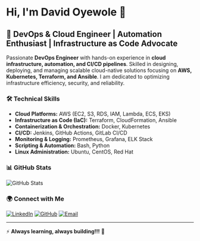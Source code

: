 # Hi, I'm David Oyewole 👋

## 🚀 DevOps & Cloud Engineer | Automation Enthusiast | Infrastructure as Code Advocate

Passionate **DevOps Engineer** with hands-on experience in **cloud infrastructure, automation, and CI/CD pipelines**. Skilled in designing, deploying, and managing scalable cloud-native solutions focusing on **AWS, Kubernetes, Terraform, and Ansible**. I am dedicated to optimizing infrastructure efficiency, security, and reliability.

### 🛠️ **Technical Skills**
- **Cloud Platforms:** AWS (EC2, S3, RDS, IAM, Lambda, ECS, EKS)
- **Infrastructure as Code (IaC):** Terraform, CloudFormation, Ansible
- **Containerization & Orchestration:** Docker, Kubernetes
- **CI/CD:** Jenkins, GitHub Actions, GitLab CI/CD
- **Monitoring & Logging:** Prometheus, Grafana, ELK Stack
- **Scripting & Automation:** Bash, Python
- **Linux Administration:** Ubuntu, CentOS, Red Hat

### 📊 **GitHub Stats**
![GitHub Stats](https://github-readme-stats.vercel.app/api?username=oyewoledavid&show_icons=true&theme=dark&count_private=true)

### 🌍 **Connect with Me**
[![LinkedIn](https://img.shields.io/badge/LinkedIn-Connect-blue?style=flat-square&logo=linkedin)](https://linkedin.com/in/david-oyewole-54827623a)
[![GitHub](https://img.shields.io/badge/GitHub-Follow-black?style=flat-square&logo=github)](https://github.com/oyewoledavid)
[![Email](https://img.shields.io/badge/Email-Contact-red?style=flat-square&logo=gmail)](mailto:oyewoledavid69@gmail.com)

---
⚡ **Always learning, always building!!!** 🚀
